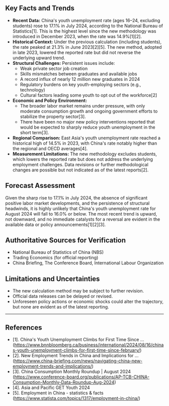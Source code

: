 ## Key Facts and Trends

- **Recent Data:** China's youth unemployment rate (ages 16–24, excluding students) rose to 17.1% in July 2024, according to the National Bureau of Statistics[1]. This is the highest level since the new methodology was introduced in December 2023, when the rate was 14.9%[1][2].
- **Historical Context:** Under the previous calculation (including students), the rate peaked at 21.3% in June 2023[2][5]. The new method, adopted in late 2023, lowered the reported rate but did not reverse the underlying upward trend.
- **Structural Challenges:** Persistent issues include:
  - Weak private sector job creation
  - Skills mismatches between graduates and available jobs
  - A record influx of nearly 12 million new graduates in 2024
  - Regulatory burdens on key youth-employing sectors (e.g., technology)
  - Cultural factors leading some youth to opt out of the workforce[2]
- **Economic and Policy Environment:** 
  - The broader labor market remains under pressure, with only moderate consumption growth and ongoing government efforts to stabilize the property sector[3].
  - There have been no major new policy interventions reported that would be expected to sharply reduce youth unemployment in the short term[3].
- **Regional Comparison:** East Asia's youth unemployment rate reached a historical high of 14.5% in 2023, with China's rate notably higher than the regional and OECD averages[4].
- **Measurement Limitations:** The new methodology excludes students, which lowers the reported rate but does not address the underlying employment challenges. Data revisions or further methodological changes are possible but not indicated as of the latest reports[2].

## Forecast Assessment

Given the sharp rise to 17.1% in July 2024, the absence of significant positive labor market developments, and the persistence of structural headwinds, it is highly unlikely that China's youth unemployment rate for August 2024 will fall to 16.0% or below. The most recent trend is upward, not downward, and no immediate catalysts for a reversal are evident in the available data or policy announcements[1][2][3].

## Authoritative Sources for Verification

- National Bureau of Statistics of China (NBS)
- Trading Economics (for official reporting)
- China Briefing, The Conference Board, International Labour Organization

## Limitations and Uncertainties

- The new calculation method may be subject to further revision.
- Official data releases can be delayed or revised.
- Unforeseen policy actions or economic shocks could alter the trajectory, but none are evident as of the latest reporting.

---

## References

- [1]. China's Youth Unemployment Climbs for First Time Since ... (https://www.bnnbloomberg.ca/business/international/2024/08/16/chinas-youth-unemployment-climbs-for-first-time-since-february/)
- [2]. New Employment Trends in China and Implications for ... (https://www.china-briefing.com/news/navigating-china-new-employment-trends-and-implications/)
- [3]. China Consumption Monthly Roundup | August 2024 (https://www.conference-board.org/publications/AP-TCB-CHINA-Consumption-Monthly-Data-Roundup-Aug-2024)
- [4]. Asia and Pacific GET Youth 2024
- [5]. Employment in China - statistics & facts (https://www.statista.com/topics/1317/employment-in-china/)